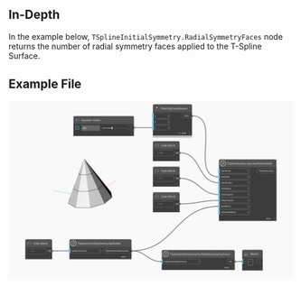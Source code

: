<!--- Autodesk.DesignScript.Geometry.TSpline.TSplineInitialSymmetry.RadialSymmetryFaces --->
<!--- KEPMQRB4UWQVYMWKTRJCLWPDVWKZZWWGLXPFTHDOMJBKQKGTWA7A --->
## In-Depth
In the example below, `TSplineInitialSymmetry.RadialSymmetryFaces` node returns the number of radial symmetry faces applied to the T-Spline Surface.

## Example File

![Example](./KEPMQRB4UWQVYMWKTRJCLWPDVWKZZWWGLXPFTHDOMJBKQKGTWA7A_img.jpg)